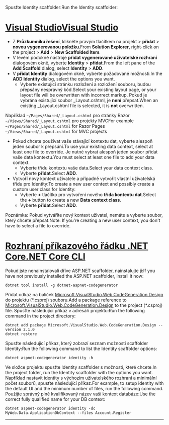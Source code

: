 <span data-ttu-id="990ba-101">Spusťte Identity scaffolder:</span><span class="sxs-lookup"><span data-stu-id="990ba-101">Run the Identity scaffolder:</span></span>

# <a name="visual-studiotabvisual-studio"></a>[<span data-ttu-id="990ba-102">Visual Studio</span><span class="sxs-lookup"><span data-stu-id="990ba-102">Visual Studio</span></span>](#tab/visual-studio) 

* <span data-ttu-id="990ba-103">Z **Průzkumníku řešení**, klikněte pravým tlačítkem na projekt > **přidat** > **novou vygenerovanou položku**.</span><span class="sxs-lookup"><span data-stu-id="990ba-103">From **Solution Explorer**, right-click on the project > **Add** > **New Scaffolded Item**.</span></span>
* <span data-ttu-id="990ba-104">V levém podokně nástroje **přidat vygenerované uživatelské rozhraní** dialogovém okně, vyberte **Identity** > **přidat**.</span><span class="sxs-lookup"><span data-stu-id="990ba-104">From the left pane of the **Add Scaffold** dialog, select **Identity** > **ADD**.</span></span>
* <span data-ttu-id="990ba-105">V **přidat Identity** dialogovém okně, vyberte požadované možnosti.</span><span class="sxs-lookup"><span data-stu-id="990ba-105">In the **ADD Identity** dialog, select the options you want.</span></span>
  * <span data-ttu-id="990ba-106">Vyberte existující stránku rozložení a rozložení souboru, budou přepsány nesprávný kód.</span><span class="sxs-lookup"><span data-stu-id="990ba-106">Select your existing layout page, or your layout file will be overwritten with incorrect markup.</span></span> <span data-ttu-id="990ba-107">Pokud je vybrána existující soubor _Layout.cshtml, je **není** přepsat.</span><span class="sxs-lookup"><span data-stu-id="990ba-107">When an existing _Layout.cshtml file is selected, it is **not** overwritten.</span></span>

 <span data-ttu-id="990ba-108">Například `~/Pages/Shared/_Layout.cshtml` pro stránky Razor `~/Views/Shared/_Layout.cshtml` pro projekty MVC</span><span class="sxs-lookup"><span data-stu-id="990ba-108">For example `~/Pages/Shared/_Layout.cshtml` for Razor Pages `~/Views/Shared/_Layout.cshtml` for MVC projects</span></span> 
* <span data-ttu-id="990ba-109">Pokud chcete používat vaše stávající kontextu dat, vyberte alespoň jeden soubor k přepsání.</span><span class="sxs-lookup"><span data-stu-id="990ba-109">To use your existing data context, select at least one file to override.</span></span> <span data-ttu-id="990ba-110">Je nutné vybrat alespoň jeden soubor přidat vaše data kontextu.</span><span class="sxs-lookup"><span data-stu-id="990ba-110">You must select at least one file to add your data context.</span></span> 
  * <span data-ttu-id="990ba-111">Vyberte třídu kontextu vaše data.</span><span class="sxs-lookup"><span data-stu-id="990ba-111">Select your data context class.</span></span>
  * <span data-ttu-id="990ba-112">Vyberte **přidat**.</span><span class="sxs-lookup"><span data-stu-id="990ba-112">Select **ADD**.</span></span>
* <span data-ttu-id="990ba-113">Vytvoří nový kontext uživatele a případně vytvořit vlastní uživatelská třídu pro Identity:</span><span class="sxs-lookup"><span data-stu-id="990ba-113">To create a new user context and possibly create a custom user class for Identity:</span></span>
  * <span data-ttu-id="990ba-114">Vyberte **+** tlačítko pro vytvoření nového **třída kontextu dat**.</span><span class="sxs-lookup"><span data-stu-id="990ba-114">Select the **+** button to create a new **Data context class**.</span></span>
  * <span data-ttu-id="990ba-115">Vyberte **přidat**.</span><span class="sxs-lookup"><span data-stu-id="990ba-115">Select **ADD**.</span></span>
  
<span data-ttu-id="990ba-116">Poznámka: Pokud vytváříte nový kontext uživatel, nemáte a vyberte soubor, který chcete přepsat.</span><span class="sxs-lookup"><span data-stu-id="990ba-116">Note: If you're creating a new user context, you don't have to select a file to override.</span></span>

# <a name="net-core-clitabnetcore-cli"></a>[<span data-ttu-id="990ba-117">Rozhraní příkazového řádku .NET Core</span><span class="sxs-lookup"><span data-stu-id="990ba-117">.NET Core CLI</span></span>](#tab/netcore-cli)

<span data-ttu-id="990ba-118">Pokud jste nenainstalovali dříve ASP.NET scaffolder, nainstalujte ji:</span><span class="sxs-lookup"><span data-stu-id="990ba-118">If you have not previously installed the ASP.NET scaffolder, install it now:</span></span>

```cli
dotnet tool install -g dotnet-aspnet-codegenerator
```

<span data-ttu-id="990ba-119">Přidat odkaz na balíček [Microsoft.VisualStudio.Web.CodeGeneration.Design](https://www.nuget.org/packages/Microsoft.VisualStudio.Web.CodeGeneration.Design/) do projektu (\*.csproj) souboru.</span><span class="sxs-lookup"><span data-stu-id="990ba-119">Add a package reference to [Microsoft.VisualStudio.Web.CodeGeneration.Design](https://www.nuget.org/packages/Microsoft.VisualStudio.Web.CodeGeneration.Design/) to the project (\*.csproj) file.</span></span> <span data-ttu-id="990ba-120">Spusťte následující příkaz v adresáři projektu:</span><span class="sxs-lookup"><span data-stu-id="990ba-120">Run the following command in the project directory:</span></span>

```cli
dotnet add package Microsoft.VisualStudio.Web.CodeGeneration.Design --version 2.1.0
dotnet restore
```

<span data-ttu-id="990ba-121">Spusťte následující příkaz, který zobrazí seznam možností scaffolder Identity:</span><span class="sxs-lookup"><span data-stu-id="990ba-121">Run the following command to list the Identity scaffolder options:</span></span>

```cli
dotnet aspnet-codegenerator identity -h
```

<span data-ttu-id="990ba-122">Ve složce projektu spusťte Identity scaffolder s možností, které chcete.</span><span class="sxs-lookup"><span data-stu-id="990ba-122">In the project folder, run the Identity scaffolder with the options you want.</span></span> <span data-ttu-id="990ba-123">Například nastavit identity s výchozím uživatelského rozhraní a minimální počet souborů, spusťte následující příkaz.</span><span class="sxs-lookup"><span data-stu-id="990ba-123">For example, to setup identity with the default UI and the minimum number of files, run the following command.</span></span> <span data-ttu-id="990ba-124">Použijte správný plně kvalifikovaný název vaší kontext databáze:</span><span class="sxs-lookup"><span data-stu-id="990ba-124">Use the correct fully qualified name for your DB context:</span></span>

```cli
dotnet aspnet-codegenerator identity -dc MyWeb.Data.ApplicationDbContext --files Account.Register
```
-------------
